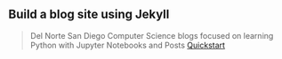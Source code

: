 ## Build a blog site using Jekyll
> Del Norte San Diego Computer Science blogs focused on learning Python with Jupyter Notebooks and Posts
[Quickstart](https://docs.github.com/en/pages/quickstart)
